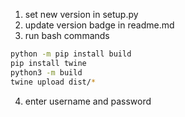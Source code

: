 

1. set new version in setup.py
2. update version badge in readme.md
3. run bash commands
```bash
python -m pip install build
pip install twine
python3 -m build
twine upload dist/*
```
4. enter username and password